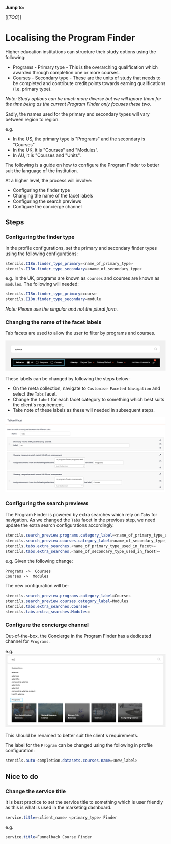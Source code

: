 **Jump to:**

[[_TOC_]]

# Localising the Program Finder

Higher education institutions can structure their study options using the following:

* Programs - Primary type - This is the overarching qualification which awarded through completion one or more courses.
* Courses - Secondary type - These are the units of study that needs to be completed and contribute credit points towards earning qualifications (i.e. primary type).  

*Note: Study options can be much more diverse but we will ignore them for the time being as the current Program Finder only focuses these two.*

Sadly, the names used for the primary and secondary types will vary between region to region.

e.g.
* In the US, the primary type is "Programs" and the secondary is "Courses"
* In the UK, it is "Courses" and "Modules".
* In AU, it is "Courses and "Units".

The following is a guide on how to configure the Program Finder to better suit the language of the institution.

At a higher level, the process will involve:

* Configuring the finder type
* Changing the name of the facet labels
* Configuring the search previews
* Configure the concierge channel

## Steps

### Configuring the finder type

In the profile configurations, set the primary and secondary finder types
using the following configurations:

```java
stencils.I18n.finder_type_primary=<name_of_primary_type>
stencils.I18n.finder_type_secondary=<name_of_secondary_type>
```

e.g. In the UK, programs are known as `courses` and courses are known as `modules`. The following will needed:

```java
stencils.I18n.finder_type_primary=course
stencils.I18n.finder_type_secondary=module
```

*Note: Please use the singular and not the plural form.*

### Changing the name of the facet labels

Tab facets are used to allow the user to filter by programs and courses.

![Configuring the labels of the facets](images/screenshot_of_tabs.png "Configuring the labels of the facets")

These labels can be changed by following the steps below:

* On the meta collection, navigate to `Customise Faceted Navigation` and select the `Tabs` facet.
* Change the `label` for each facet category to something which best suits the client's requirement.
* Take note of these labels as these will needed in subsequent steps.

![Configuring the labels of the facets](images/facet_labels.png "Configuring the .labels of the facets")

### Configuring the search previews

The Program Finder is powered by extra searches which rely
on `Tabs` for navigation. As we changed the `Tabs` facet in the previous
step, we need update the extra search configurations accordingly.

```java
stencils.search_preview.programs.category_label=<name_of_primary_type_used_in_facet>
stencils.search_preview.courses.category_label=<name_of_secondary_type_used_in_facet>
stencils.tabs.extra_searches.<name_of_primary_type_used_in_facet>=
stencils.tabs.extra_searches.<name_of_secondary_type_used_in_facet>=
```

e.g. Given the following change:

```plaintext
Programs ->  Courses
Courses ->  Modules
```

The new configuration will be:

```java
stencils.search_preview.programs.category_label=Courses
stencils.search_preview.courses.category_label=Modules
stencils.tabs.extra_searches.Courses=
stencils.tabs.extra_searches.Modules=
```

### Configure the concierge channel

Out-of-the-box, the Concierge in the Program Finder has a dedicated channel for `Programs`.

e.g.
![Program channel](images/concierge_program_channel.png "Program channel")

This should be renamed to better suit the client's requirements.

The label for the `Program` can be changed using the following in profile
configuration:

```java
stencils.auto-completion.datasets.courses.name=<new_label>
```

## Nice to do

### Change the service title

It is best practice to set the service
title to something which is user friendly as this is what is used in
the marketing dashboard.

```java
service.title=<client_name> <primary_type> Finder
```

e.g.

```java
service.title=Funnelback Course Finder
```
